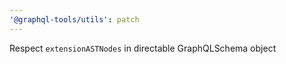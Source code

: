 ```yaml
---
'@graphql-tools/utils': patch
---
```


Respect `extensionASTNodes` in directable GraphQLSchema object
